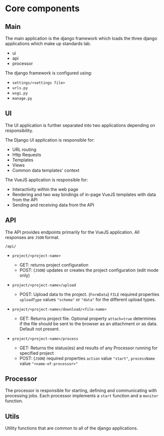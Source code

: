 # Core components

## Main

The main application is the django framework which loads the three django applications which make up standards lab.
* ui
* api
* processor

The django framework is configured using:

* `settings/<settings file>`
* `urls.py`
* `wsgi.py`
* `manage.py`

## UI

The UI application is further separated into two applications depending on responsibility.

The Django UI application is responsible for:

* URL routing
* Http Requests
* Templates
* Views
* Common data templates' context

The VueJS application is responsible for:

* Interactivity within the web page
* Rendering and two way bindings of in-page VueJS templates with data from the API
* Sending and receiving data from the API

## API

The API provides endpoints primarily for the VueJS application. All responses are `JSON` format.

`/api/`
* `project/<project-name>`
  * GET: returns project configuration
  * POST: (`JSON`) updates or creates the project configuration (edit mode only)

* `project/<project-name>/upload`
  * POST: Upload data to the project. (`FormData`) `FILE` required properties `uploadType` values `"schema"` or `"data"` for the different upload types.

* `project/<project-name>/download/<file-name>`
  * GET: Returns project file. Optional property `attach=true` determines if the file should be sent to the browser as an attachment or as data. Default not present.

* `project/<project-name>/process`
  * GET: Returns the status(es) and results of any Processor running for specified project
  * POST: (`JSON`) required properties `action` value `"start"`, `processName` value `"<name-of-processor>"`

## Processor

The processor is responsible for starting, defining and communicating with processing jobs. Each processor implements a `start` function and a `monitor` function.

## Utils

Utility functions that are common to all of the django applications.